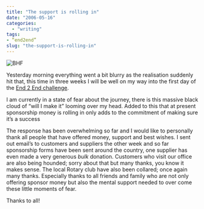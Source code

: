 ```yaml
---
title: "The support is rolling in"
date: "2006-05-16"
categories:
  - "writing"
tags:
- “end2end”
slug: "the-support-is-rolling-in"
---
```


![BHF][image-1]

Yesterday morning everything went a bit blurry as the realisation suddenly hit that, this time in three weeks I will be well on my way into the first day of the [End 2 End challenge][1].

I am currently in a state of fear about the journey, there is this massive black cloud of “will I make it” looming over my head. Added to this that at present sponsorship money is rolling in only adds to the commitment of making sure it’s a success

The response has been overwhelming so far and I would like to personally thank all people that have offered money, support and best wishes.
I sent out email’s to customers and suppliers the other week and so far sponsorship forms have been sent around the country, one supplier has even made a very generous _bulk_ donation. Customers who visit our office are also being hounded; sorry about that but many thanks, you know it makes sense. The local Rotary club have also been collared; once again many thanks.
Especially thanks to all friends and family who are not only offering sponsor money but also the mental support needed to over come these little moments of fear.

Thanks to all!

[1]:	https://adamchamberlin.info/tagged/end2end

[image-1]:	/images/147476869.jpg